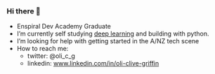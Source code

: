 ### Hi there 👋

- Enspiral Dev Academy Graduate
- I’m currently self studying [deep learning](https://www.coursera.org/specializations/deep-learning) and building with python.
- I’m looking for help with getting started in the A/NZ tech scene
- How to reach me: 
  - twitter: @oli_c_g
  - linkedin: www.linkedin.com/in/oli-clive-griffin

